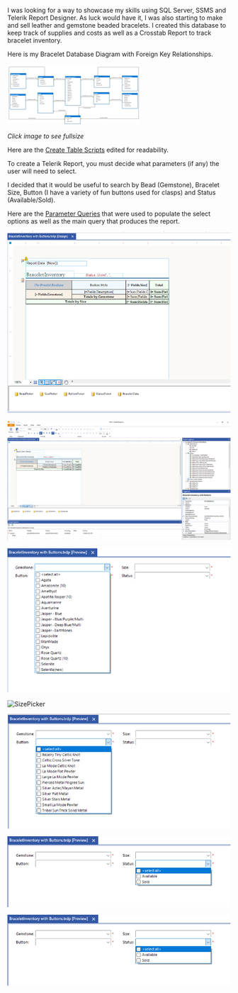 

I was looking for a way to showcase my skills using SQL Server, SSMS and Telerik Report Designer.  As luck would have it, I was also starting to make and sell leather and gemstone beaded bracelets.  I created this database to keep track of supplies and costs as well as a Crosstab Report to track bracelet inventory.


Here is my Bracelet Database Diagram with Foreign Key Relationships.

[![Bracelet Database Diagram](images/DatabaseDiagramwithFK-thumb.png)](images/DatabaseDiagramwithFK-full.png)


_Click image to see fullsize_



Here are the [Create Table Scripts](tables.sql) edited for readability.


To create a Telerik Report, you must decide what parameters (if any) the user will need to select.

I decided that it would be useful to search by Bead (Gemstone), Bracelet Size, Button (I have a variety of fun buttons used for clasps) and Status (Available/Sold).

Here are the [Parameter Queries](inventoryreport.sql) that were used to populate the select options as well as the main query that produces the report.

![Unpopulated Report](images/InventoryReportUnpopulated.png)

![Telerik UI](images/ReportDesignerInterface.png)

![BeadPicker](images/BeadPickerwithData.png)

![SizePicker](images/SizePickerwithData.pngPickerwithData.png)

![ButtonPicker](images/ButtonPickerwithData.png)

![StatusPicker](images/StatusPickerwithData.png)

![Status ](images/StatusPickerwithData.png)




















